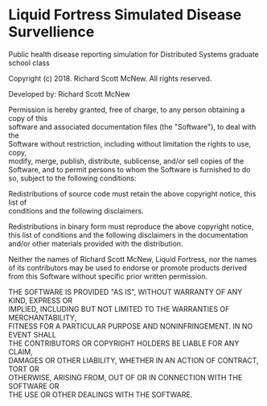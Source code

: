 # Liquid Fortress Simulated Disease Survellience
Public health disease reporting simulation for Distributed Systems graduate school class
                  
Copyright (c) 2018.  Richard Scott McNew.  All rights reserved.                        
                                                                                       
Developed by:  Richard Scott McNew                                                     
                                                                                       
Permission is hereby granted, free of charge, to any person obtaining a copy of this   
software and associated documentation files (the "Software"), to deal with the         
Software without restriction, including without limitation the rights to use, copy,    
modify, merge, publish, distribute, sublicense, and/or sell copies of the Software, and
to permit persons to whom the Software is furnished to do so, subject to the following conditions:
                                                                                       
Redistributions of source code must retain the above copyright notice, this list of    
conditions and the following disclaimers.                                              
                                                                                       
Redistributions in binary form must reproduce the above copyright notice, this list of conditions 
and the following disclaimers in the documentation and/or other materials provided with the distribution.
                                                                                       
Neither the names of Richard Scott McNew, Liquid Fortress, nor the names of its contributors may 
be used to endorse or promote products derived from this Software without specific prior written permission.
                                                                                       
THE SOFTWARE IS PROVIDED "AS IS", WITHOUT WARRANTY OF ANY KIND, EXPRESS OR             
IMPLIED, INCLUDING BUT NOT LIMITED TO THE WARRANTIES OF MERCHANTABILITY,               
FITNESS FOR A PARTICULAR PURPOSE AND NONINFRINGEMENT. IN NO EVENT SHALL                
THE CONTRIBUTORS OR COPYRIGHT HOLDERS BE LIABLE FOR ANY CLAIM,                         
DAMAGES OR OTHER LIABILITY, WHETHER IN AN ACTION OF CONTRACT, TORT OR                  
OTHERWISE, ARISING FROM, OUT OF OR IN CONNECTION WITH THE SOFTWARE OR                  
THE USE OR OTHER DEALINGS WITH THE SOFTWARE.                                           
